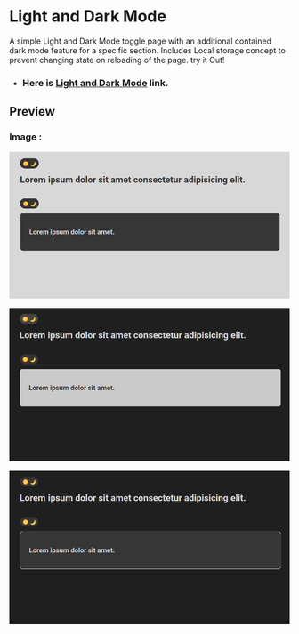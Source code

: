 # Light and Dark Mode
A simple Light and Dark Mode toggle page with an additional contained dark mode feature for a specific section. Includes Local storage concept to prevent changing state on reloading of the page. try it Out!

- ### Here is [Light and Dark Mode]() link.

## Preview

### Image :
<p align="center">
    <img src="./image/image.png" />
</p>
<p align="center">
    <img src="./image/image1.png" />
</p>
<p align="center">
    <img src="./image/image0.png" />
</p>
